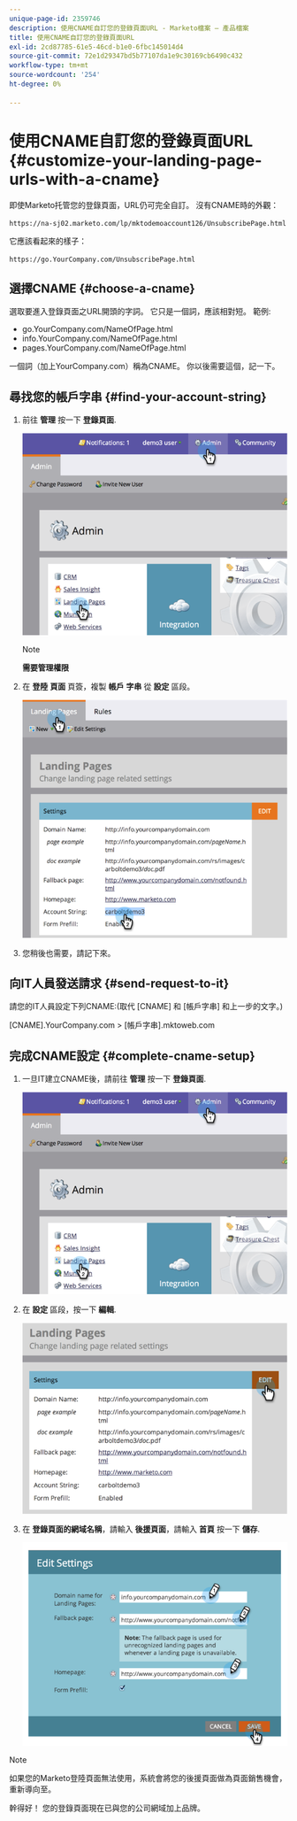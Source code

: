 ```yaml
---
unique-page-id: 2359746
description: 使用CNAME自訂您的登錄頁面URL - Marketo檔案 — 產品檔案
title: 使用CNAME自訂您的登錄頁面URL
exl-id: 2cd87785-61e5-46cd-b1e0-6fbc145014d4
source-git-commit: 72e1d29347bd5b77107da1e9c30169cb6490c432
workflow-type: tm+mt
source-wordcount: '254'
ht-degree: 0%

---
```


# 使用CNAME自訂您的登錄頁面URL {#customize-your-landing-page-urls-with-a-cname}

即使Marketo托管您的登錄頁面，URL仍可完全自訂。 沒有CNAME時的外觀：

`https://na-sj02.marketo.com/lp/mktodemoaccount126/UnsubscribePage.html`

它應該看起來的樣子：

`https://go.YourCompany.com/UnsubscribePage.html`

## 選擇CNAME {#choose-a-cname}

選取要進入登錄頁面之URL開頭的字詞。 它只是一個詞，應該相對短。 範例:

* go.YourCompany.com/NameOfPage.html
* info.YourCompany.com/NameOfPage.html
* pages.YourCompany.com/NameOfPage.html

一個詞（加上YourCompany.com）稱為CNAME。 你以後需要這個，記一下。

## 尋找您的帳戶字串 {#find-your-account-string}

1. 前往 **管理** 按一下 **登錄頁面**.

   ![](assets/image2014-9-18-16-3a2-3a45.png)

   >[!NOTE]
   >
   >**需要管理權限**

1. 在 **登陸** **頁面** 頁簽，複製 **帳戶** **字串** 從 **設定** 區段。

   ![](assets/image2014-9-18-16-3a44-3a12.png)

1. 您稍後也需要，請記下來。

## 向IT人員發送請求 {#send-request-to-it}

請您的IT人員設定下列CNAME:(取代 [CNAME] 和 [帳戶字串] 和上一步的文字。)

[CNAME].YourCompany.com > [帳戶字串].mktoweb.com

## 完成CNAME設定 {#complete-cname-setup}

1. 一旦IT建立CNAME後，請前往 **管理** 按一下 **登錄頁面**.

   ![](assets/image2014-9-18-17-3a15-3a11.png)

1. 在 **設定** 區段，按一下 **編輯**.

   ![](assets/image2014-9-18-17-3a15-3a18.png)

1. 在 **登錄頁面的網域名稱**，請輸入 **後援頁面**，請輸入 **首頁** 按一下 **儲存**.

   ![](assets/image2014-9-18-17-3a15-3a25.png)

>[!NOTE]
>
>如果您的Marketo登陸頁面無法使用，系統會將您的後援頁面做為頁面銷售機會，重新導向至。

幹得好！ 您的登錄頁面現在已與您的公司網域加上品牌。

